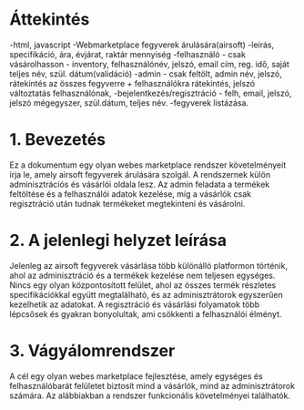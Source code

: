 # Áttekintés
-html, javascript
-Webmarketplace fegyverek árulására(airsoft) -leírás, specifikáció, ára, évjárat, raktár mennyiség
-felhasználó - csak vásárolhasson - inventory, felhasználónév, jelszó, email cím, reg. idő, saját teljes név, szül. dátum(validáció)
-admin - csak feltölt, admin név, jelszó, rátekintés az összes fegyverre + felhasználókra rátekintés, jelszó változtatás felhasználónak, 
-bejelentkezés/regisztráció - felh, email, jelszó, jelszó mégegyszer, szül.dátum, teljes név.
-fegyverek listázása.

# 1. Bevezetés

Ez a dokumentum egy olyan webes marketplace rendszer követelményeit írja le, amely airsoft fegyverek árulására szolgál. A rendszernek külön adminisztrációs és vásárlói oldala lesz. Az admin feladata a termékek feltöltése és a felhasználói adatok kezelése, míg a vásárlók csak regisztráció után tudnak termékeket megtekinteni és vásárolni.

# 2. A jelenlegi helyzet leírása

Jelenleg az airsoft fegyverek vásárlása több különálló platformon történik, ahol az adminisztráció és a termékek kezelése nem teljesen egységes. Nincs egy olyan központosított felület, ahol az összes termék részletes specifikációkkal együtt megtalálható, és az adminisztrátorok egyszerűen kezelhetik az adatokat. A regisztráció és vásárlási folyamatok több lépcsősek és gyakran bonyolultak, ami csökkenti a felhasználói élményt.

# 3. Vágyálomrendszer

A cél egy olyan webes marketplace fejlesztése, amely egységes és felhasználóbarát felületet biztosít mind a vásárlók, mind az adminisztrátorok számára. Az alábbiakban a rendszer funkcionális követelményei találhatók.